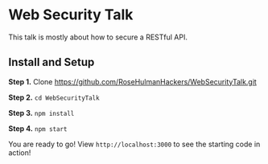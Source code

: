 # Web Security Talk

This talk is mostly about how to secure a RESTful API. 

## Install and Setup

**Step 1.** Clone https://github.com/RoseHulmanHackers/WebSecurityTalk.git

**Step 2.** `cd WebSecurityTalk`

**Step 3.** `npm install`

**Step 4.** `npm start`

You are ready to go! View `http://localhost:3000` to see the starting code in action!

